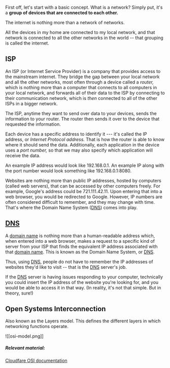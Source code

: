 First off, let's start with a basic concept.
What is a network?
Simply put, it's a **group of devices that are connected to each other.**

The internet is nothing more than a network of networks.

All the devices in my home are connected to my local network, and that network is connected to all the other networks in the world -- that grouping is called the internet.

## ISP

An ISP (or Internet Service Provider) is a company that provides access to the mainstream internet. They bridge the gap between your local network and all the other networks, most often through a device called a _router,_ which is nothing more than a computer that connects to all computers in your local network, and forwards all of their data to the ISP by connecting to their communication network, which is *then* connected to all of the other ISPs in a bigger network.

The ISP, anytime they want to send over data to your devices, sends the information to your router. The router then sends it over to the device that requested the information.

Each device has a specific address to identify it --- it's called the IP address, or _Internet Protocol address._ That is how the router is able to know where it should send the data. Additionally, each application in the device uses a _port number,_ so that we may also specify which application will receive the data. 

An example IP address would look like 192.168.0.1. An example IP along with the port number would look something like 192.168.0.1:8080.

Websites are nothing more than public IP addresses, hosted by computers (called web servers), that can be accessed by other computers freely. For example, Google's address could be 721.111.42.11. Upon entering that into a web browser, you would be redirected to Google.
However, IP numbers are often considered difficult to remember, and they may change with time. That's where the Domain Name System ([DNS](Software%20Engineering/Internet/DNS.md)) comes into play.

## [DNS](Software%20Engineering/Internet/DNS.md)

A [domain name](Software%20Engineering/Internet/domain%20name.md) is nothing more than a human-readable address which, when entered into a web browser, makes a request to a specific kind of server from your ISP that finds the equivalent IP address associated with that [domain name](Software%20Engineering/Internet/domain%20name.md). This is known as the Domain Name System, or [DNS](Software%20Engineering/Internet/DNS.md).

Thus, using [DNS](Software%20Engineering/Internet/DNS.md), people do not have to remember the IP addresses of websites they'd like to visit -- that is the [DNS](Software%20Engineering/Internet/DNS.md) server's job. 

If the [DNS](Software%20Engineering/Internet/DNS.md) server is having issues responding to your computer, technically you could insert the IP address of the website you're looking for, and you would be able to access it in that way.
(In reality, it's not that simple. But in theory, sure!)

## Open Systems Interconnection 

Also known as the Layers model. 
This defines the different layers in which networking functions operate.

![[osi-model.png]]

##### Relevant material:
[Cloudfare OSI documentation](https://www.cloudflare.com/learning/ddos/glossary/open-systems-interconnection-model-osi/)